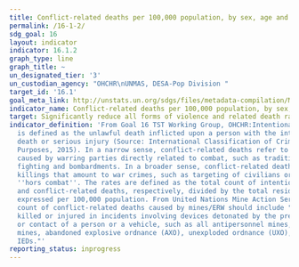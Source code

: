 ```yaml
---
title: Conflict-related deaths per 100,000 population, by sex, age and cause
permalink: /16-1-2/
sdg_goal: 16
layout: indicator
indicator: 16.1.2
graph_type: line
graph_title: ~
un_designated_tier: '3'
un_custodian_agency: "OHCHR\nUNMAS, DESA-Pop Division "
target_id: '16.1'
goal_meta_link: http://unstats.un.org/sdgs/files/metadata-compilation/Metadata-Goal-16.pdf
indicator_name: Conflict-related deaths per 100,000 population, by sex, age and cause
target: Significantly reduce all forms of violence and related death rates everywhere.
indicator_definition: 'From Goal 16 TST Working Group, OHCHR:Intentional homicide
  is defined as the unlawful death inflicted upon a person with the intent of cause
  death or serious injury (Source: International Classification of Crime for Statistical
  Purposes, 2015). In a narrow sense, conflict-related deaths refer to those deaths
  caused by warring parties directly related to combat, such as traditional battlefield
  fighting and bombardments. In a broader sense, conflict-related deaths also include
  killings that amount to war crimes, such as targeting of civilians or of military
  ''hors combat''. The rates are defined as the total count of intentional homicides
  and conflict-related deaths, respectively, divided by the total resident population,
  expressed per 100,000 population. From United Nations Mine Action Service:  The
  count of conflict-related deaths caused by mines/ERW should include "individuals
  killed or injured in incidents involving devices detonated by the presence, proximity,
  or contact of a person or a vehicle, such as all antipersonnel mines, antivehicle
  mines, abandoned explosive ordnance (AXO), unexploded ordnance (UXO), and victim-activated
  IEDs."'
reporting_status: inprogress
---
```

